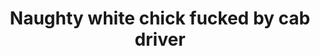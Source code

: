 ---
layout: post
title: Naughty white chick fucked by cab driver
duration: '15:12'
view: 250
rate: 2
video: 'http://pornmaki.com/embed/2451182'
priority: 0.9
changefreq: daily
---